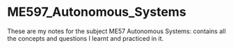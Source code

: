 # ME597_Autonomous_Systems

These are my notes for the subject ME57 Autonomous Systems: contains all the concepts and questions I learnt and practiced in it.
